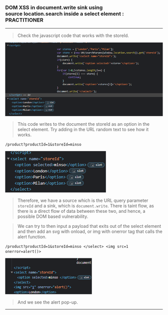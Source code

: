 
### DOM XSS in document.write sink using source location.search inside a select element : PRACTITIONER

---

> Check the javascript code that works with the storeId.

![jstore](./screenshots/jstore.png)
> This code writes to the document the storeId as an option in the select element.
> Try adding in the URL random text to see how it works.
```
/product?productId=1&storeId=minso
```

![mins](./screenshots/minsy.png)

> Therefore, we have a source which is the URL query parameter `storeId` and a sink, which is `document.write`.
> There is taint flow, as there is a direct flow of data between these two, and hence, a possible DOM based vulnerability.

> We can try to then input a payload that exits out of the select element and then add an svg with onload, or img with onerror tag that calls the alert function.
```
/product?productId=1&storeId=minso </select> <img src=1 onerror=alert()>
```

![](./screenshots/lab4-1.png)

> And we see the alert pop-up.

---
